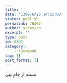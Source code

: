 ```yaml
---
title: ''
date: '1396/6/25 14:51:00'
status: publish
permalink: /6397
author: straxico
excerpt: ''
type: post
id: 6397
category:
    - tytomood
tag: []
post_format: []
---
```

مستم از جامِ تهی